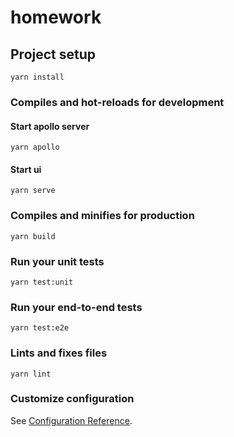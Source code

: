 # homework

## Project setup

```
yarn install
```

### Compiles and hot-reloads for development

#### Start apollo server

```
yarn apollo
```

#### Start ui

```
yarn serve
```

### Compiles and minifies for production

```
yarn build
```

### Run your unit tests

```
yarn test:unit
```

### Run your end-to-end tests

```
yarn test:e2e
```

### Lints and fixes files

```
yarn lint
```

### Customize configuration

See [Configuration Reference](https://cli.vuejs.org/config/).
